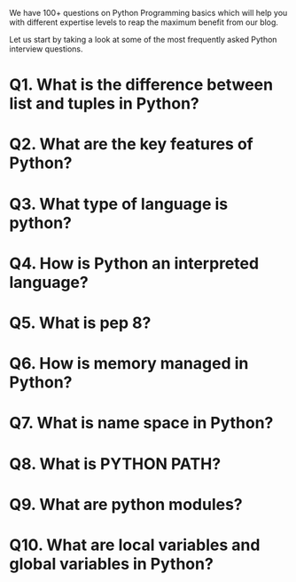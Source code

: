 We have 100+ questions on Python Programming basics which will help you with different expertise levels to reap the maximum benefit from our blog.

Let us start by taking a look at some of the most frequently asked Python interview questions.
# Q1. What is the difference between list and tuples in Python?
# Q2. What are the key features of Python?
# Q3. What type of language is python?
# Q4. How is Python an interpreted language?
# Q5. What is pep 8?
# Q6. How is memory managed in Python?
# Q7. What is name space in Python?
# Q8. What is PYTHON PATH?
# Q9. What are python modules?
# Q10. What are local variables and global variables in Python?
